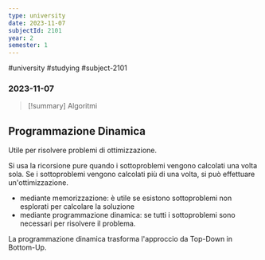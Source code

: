 ```yaml
---
type: university
date: 2023-11-07
subjectId: 2101
year: 2
semester: 1
---
```

#university #studying #subject-2101
### 2023-11-07
> [!summary] Algoritmi

## Programmazione Dinamica
Utile per risolvere problemi di ottimizzazione.

Si usa la ricorsione pure quando i sottoproblemi vengono calcolati una volta sola.
Se i sottoproblemi vengono calcolati più di una volta, si può effettuare un'ottimizzazione.
- mediante memorizzazione: è utile se esistono sottoproblemi non esplorati per calcolare la soluzione
- mediante programmazione dinamica: se tutti i sottoproblemi sono necessari per risolvere il problema.

La programmazione dinamica trasforma l'approccio da Top-Down in Bottom-Up.


